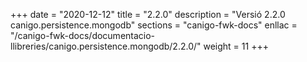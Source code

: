 +++
date        = "2020-12-12"
title       = "2.2.0"
description = "Versió 2.2.0 canigo.persistence.mongodb"
sections    = "canigo-fwk-docs"
enllac		= "/canigo-fwk-docs/documentacio-llibreries/canigo.persistence.mongodb/2.2.0/"
weight		= 11
+++
